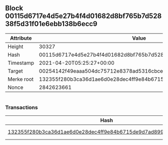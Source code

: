 ## Block 00115d6717e4d5e27b4f4d01682d8bf765b7d52838f5d31f01e6ebb138b6ecc9

Attribute | Value
--- | ---
Height | 30327
Hash | 00115d6717e4d5e27b4f4d01682d8bf765b7d52838f5d31f01e6ebb138b6ecc9
Timestamp | 2021-04-20T05:25:27+00:00
Target | 00254142f49eaaa504dc75712e8378ad5316cbcead634704b3734b6271167cc4
Merke root | 132355f280b3ca36d1ae6d0e28dec4ff9e84b6715de9d7ad899386d30561008b
Nonce | 2842623661

```

```

### Transactions

Hash | Amount
--- | ---
[132355f280b3ca36d1ae6d0e28dec4ff9e84b6715de9d7ad899386d30561008b](132355f280b3ca36d1ae6d0e28dec4ff9e84b6715de9d7ad899386d30561008b.md) | 10.00000000 SKEPTI 
